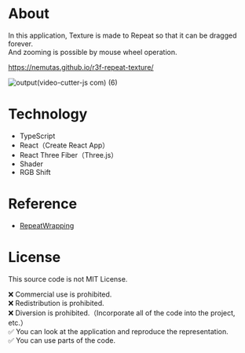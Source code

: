 # About
In this application, Texture is made to Repeat so that it can be dragged forever.<br>
And zooming is possible by mouse wheel operation.

https://nemutas.github.io/r3f-repeat-texture/

![output(video-cutter-js com) (6)](https://user-images.githubusercontent.com/46724121/166919946-c24d8292-e377-4882-aafe-d19b91f12228.gif)

# Technology

- TypeScript
- React（Create React App）
- React Three Fiber（Three.js）
- Shader
- RGB Shift

# Reference

- [RepeatWrapping](https://threejs.org/docs/#api/en/constants/Textures)

# License

This source code is not MIT License.

❌ Commercial use is prohibited.<br>
❌ Redistribution is prohibited.<br>
❌ Diversion is prohibited.（Incorporate all of the code into the project, etc.）<br>
✅ You can look at the application and reproduce the representation.<br>
✅ You can use parts of the code.
